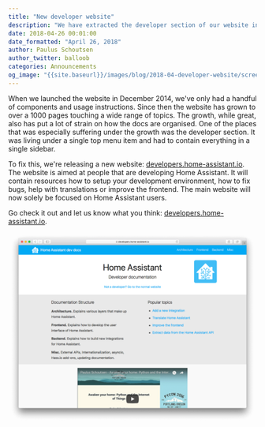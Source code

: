 ```yaml
---
title: "New developer website"
description: "We have extracted the developer section of our website into its own website."
date: 2018-04-26 00:01:00
date_formatted: "April 26, 2018"
author: Paulus Schoutsen
author_twitter: balloob
categories: Announcements
og_image: "{{site.baseurl}}/images/blog/2018-04-developer-website/screenshot.png"
---
```


When we launched the website in December 2014, we've only had a handful of components and usage instructions. Since then the website has grown to over a 1000 pages touching a wide range of topics. The growth, while great, also has put a lot of strain on how the docs are organised. One of the places that was especially suffering under the growth was the developer section. It was living under a single top menu item and had to contain everything in a single sidebar.

To fix this, we're releasing a new website: [developers.home-assistant.io](https://developers.home-assistant.io). The website is aimed at people that are developing Home Assistant. It will contain resources how to setup your development environment, how to fix bugs, help with translations or improve the frontend. The main website will now solely be focused on Home Assistant users.

Go check it out and let us know what you think: [developers.home-assistant.io](https://developers.home-assistant.io).

<a href='https://developers.home-assistant.io'><img src='/images/blog/2018-04-developer-website/screenshot.png' alt='Screenshot of the developer website' style='border: 0;box-shadow: none;'></a>
